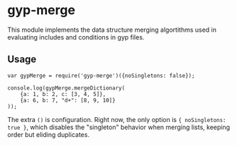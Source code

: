 gyp-merge
=========

This module implements the data structure merging algortithms used in
evaluating includes and conditions in gyp files.

Usage
-----

    var gypMerge = require('gyp-merge')({noSingletons: false});

    console.log(gypMerge.mergeDictionary(
        {a: 1, b: 2, c: [3, 4, 5]},
        {a: 6, b: 7, "d+": [8, 9, 10]}
    ));

The extra `()` is configuration. Right now, the only option is `{ noSingletons:
true }`, which disables the "singleton" behavior when merging lists, keeping
order but eliding duplicates.
